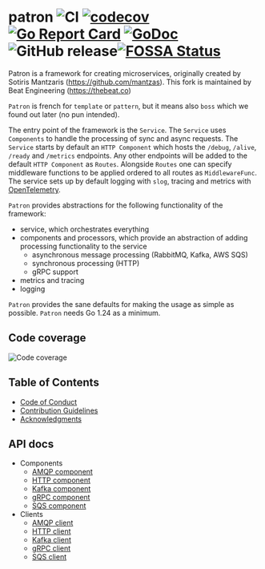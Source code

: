 # patron ![CI](https://github.com/beatlabs/patron/workflows/CI/badge.svg) [![codecov](https://codecov.io/gh/beatlabs/patron/graph/badge.svg?token=sxY15rXW1X)](https://codecov.io/gh/beatlabs/patron) [![Go Report Card](https://goreportcard.com/badge/github.com/beatlabs/patron)](https://goreportcard.com/report/github.com/beatlabs/patron) [![GoDoc](https://godoc.org/github.com/beatlabs/patron?status.svg)](https://godoc.org/github.com/beatlabs/patron) ![GitHub release](https://img.shields.io/github/release/beatlabs/patron.svg)[![FOSSA Status](https://app.fossa.com/api/projects/git%2Bgithub.com%2Fbeatlabs%2Fpatron.svg?type=shield&issueType=license)](https://app.fossa.com/projects/git%2Bgithub.com%2Fbeatlabs%2Fpatron?ref=badge_shield&issueType=license)

Patron is a framework for creating microservices, originally created by Sotiris Mantzaris (<https://github.com/mantzas>). This fork is maintained by Beat Engineering (<https://thebeat.co>)

`Patron` is french for `template` or `pattern`, but it means also `boss` which we found out later (no pun intended).

The entry point of the framework is the `Service`. The `Service` uses `Components` to handle the processing of sync and async requests. The `Service` starts by default an `HTTP Component` which hosts the `/debug`, `/alive`, `/ready` and `/metrics` endpoints. Any other endpoints will be added to the default `HTTP Component` as `Routes`. Alongside `Routes` one can specify middleware functions to be applied ordered to all routes as `MiddlewareFunc`. The service sets up by default logging with `slog`, tracing and metrics with [OpenTelemetry](https://opentelemetry.io).

`Patron` provides abstractions for the following functionality of the framework:

- service, which orchestrates everything
- components and processors, which provide an abstraction of adding processing functionality to the service
  - asynchronous message processing (RabbitMQ, Kafka, AWS SQS)
  - synchronous processing (HTTP)
  - gRPC support
- metrics and tracing
- logging

`Patron` provides the sane defaults for making the usage as simple as possible.
`Patron` needs Go 1.24 as a minimum.

## Code coverage

![Code coverage](https://codecov.io/gh/beatlabs/patron/graphs/icicle.svg?token=sxY15rXW1X)

## Table of Contents

- [Code of Conduct](docs/CodeOfConduct.md)
- [Contribution Guidelines](docs/ContributionGuidelines.md)
- [Acknowledgments](docs/ACKNOWLEDGMENTS.md)

## API docs

- Components
  - [AMQP component](docs/api/components/amqp.md)
  - [HTTP component](docs/api/components/http.md)
  - [Kafka component](docs/api/components/kafka.md)
  - [gRPC component](docs/api/components/grpc.md)
  - [SQS component](docs/api/components/sqs.md)
- Clients
  - [AMQP client](docs/api/clients/amqp.md)
  - [HTTP client](docs/api/clients/http.md)
  - [Kafka client](docs/api/clients/kafka.md)
  - [gRPC client](docs/api/clients/grpc.md)
  - [SQS client](docs/api/clients/sqs.md)
